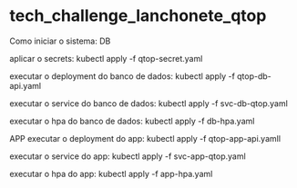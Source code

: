 # tech_challenge_lanchonete_qtop

Como iniciar o sistema:
DB

aplicar o secrets:
kubectl apply -f qtop-secret.yaml

executar o deployment do banco de dados:
kubectl apply -f qtop-db-api.yaml

executar o service do banco de dados:
kubectl apply -f svc-db-qtop.yaml

executar o hpa do banco de dados:
kubectl apply -f db-hpa.yaml


APP
executar o deployment do app:
kubectl apply -f qtop-app-api.yamll

executar o service do app:
kubectl apply -f svc-app-qtop.yaml

executar o hpa do app:
kubectl apply -f app-hpa.yaml
